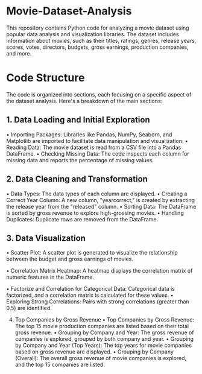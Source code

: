 # Movie-Dataset-Analysis
This repository contains Python code for analyzing a movie dataset using popular data analysis and visualization libraries. The dataset includes information about movies, such as their titles, ratings, genres, release years, scores, votes, directors, budgets, gross earnings, production companies, and more.

# Code Structure  
The code is organized into sections, each focusing on a specific aspect of the dataset analysis. Here's a breakdown of the main sections:

## 1. Data Loading and Initial Exploration
•	Importing Packages: Libraries like Pandas, NumPy, Seaborn, and Matplotlib are imported to facilitate data manipulation and visualization.
•	Reading Data: The movie dataset is read from a CSV file into a Pandas DataFrame.
•	Checking Missing Data: The code inspects each column for missing data and reports the percentage of missing values.

## 2. Data Cleaning and Transformation
•	Data Types: The data types of each column are displayed.
•	Creating a Correct Year Column: A new column, "yearcorrect," is created by extracting the release year from the "released" column.
•	Sorting Data: The DataFrame is sorted by gross revenue to explore high-grossing movies.
•	Handling Duplicates: Duplicate rows are removed from the DataFrame.

## 3. Data Visualization
•	Scatter Plot: A scatter plot is generated to visualize the relationship between the budget and gross earnings of movies.  

•	Correlation Matrix Heatmap: A heatmap displays the correlation matrix of numeric features in the DataFrame.
 


•	Factorize and Correlation for Categorical Data: Categorical data is factorized, and a correlation matrix is calculated for these values.
•	Exploring Strong Correlations: Pairs with strong correlations (greater than 0.5) are identified.
 


4. Top Companies by Gross Revenue
•	Top Companies by Gross Revenue: The top 15 movie production companies are listed based on their total gross revenue.
•	Grouping by Company and Year: The gross revenue of companies is explored, grouped by both company and year.
•	Grouping by Company and Year (Top Years): The top years for movie companies based on gross revenue are displayed.
•	Grouping by Company (Overall): The overall gross revenue of movie companies is explored, and the top 15 companies are listed.
